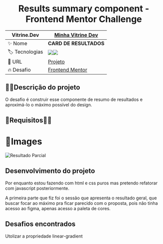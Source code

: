 <div align="center">
  
# Results summary component - Frontend Mentor Challenge
  
</div>

|  Vitrine.Dev |  [Minha Vitrine Dev](https://cursos.alura.com.br/vitrinedev/matheusporezeli)   |
| -------------  | --- |
| :sparkles: Nome        | **CARD DE RESULTADOS**
| :label: Tecnologias |   <img src="https://img.shields.io/badge/HTML5-E34F26?style=for-the-badge&logo=html5&logoColor=white"><img src="https://img.shields.io/badge/CSS3-1572B6?style=for-the-badge&logo=css3&logoColor=white">
| :rocket: URL         | [Projeto](https://results-summary-component-rho-flax.vercel.app)
| :fire: Desafio     | [Frontend Mentor](https://www.frontendmentor.io/challenges/results-summary-component-CE_K6s0maV)


## 👨‍🏫Descrição do projeto

O desafio é construir esse componente de resumo de resultados e aproximá-lo o máximo possível do design.

## 📝Requisitos🚧✅

# 📸Images
![Resultado Parcial](https://github.com/matheusporezeli/Results-summary-component/assets/112051389/8a1f3908-8a17-4545-9295-ee459fdac9a4)


## Desenvolvimento do projeto

Por enquanto estou fazendo com html e css puros mas pretendo refatorar com javascript posteriormente.

A primeira parte que fiz foi o sessão que apresenta o resultado geral, que buscar focar ao máximo pra ficar parecido com o proposta, pois não tinha acesso ao figma, apenas acesso a paleta de cores.

## Desafios encontrados

Utolizar a propriedade linear-gradient
